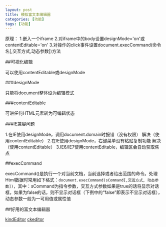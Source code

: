 ```yaml
---
layout: post
title: 模拟富文本编辑器
categories: [功能]
tags: [功能]
---
```



原理：
1.嵌入一个iframe
2.对iframe中的body设置designMode='on'或contentEditable='on'
3.对操作的click事件设置document.execCommand(命令名[,交互方式,动态参数])方法


##可视化编辑

可以使用contentEditable或designMode

###designMode

只能将document整体设为编辑模式

###contentEditable

可讲任何HTML元素转为可编辑状态

###IE兼容问题

1.在IE使用designMode，调用document.domain时报错（没有权限）
解决（使用contentEditable）
2.在IE使用designMode，右键菜单没有粘贴复制功能
解决（使用contentEditable）
3.IE6/IE7使用contentEditable，编辑区会自动获取焦点

##execCommand

execCommand()是执行一个对当前文档，当前选择或者给出范围的命令。处理Html数据时常用如下格式：`document.execCommand(sCommand[,交互方式, 动态参数])`，其中：sCommand为指令参数，交互方式参数如果是true的话将显示对话框，如果为false的话，则不显示对话框（下例中的”false”即表示不显示对话框），动态参数一般为一可用值或属性值




##好用的富文本编辑器

[kindEditor][1]
[ckeditor][2]


  [1]: http://kindeditor.net/demo.php
  [2]: http://ckeditor.com/